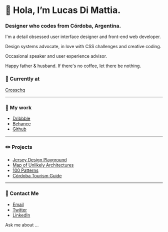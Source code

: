 # 👋 Hola, I’m Lucas Di Mattia.
### Designer who codes from Córdoba, Argentina.

I'm a detail obsessed user interface designer and front-end web developer.

Design systems advocate, in love with CSS challenges and creative coding.

Occasional speaker and user experience advisor.

Happy father & husband. If there's no coffee, let there be nothing.




### 📂 Currently at
[Crosschq](https://www.crosschq.com)

---

### 📂 My work
* [Dribbble](http://www.dribbble.com/untallucas)
* [Behance](http://www.behance.com/untallucas)
* [Github](https://github.com/untallucas)

---

### ✏️ Projects
* [Jersey Design Playground](https://jerseydesign.untallucas.com) 
* [Map of Unlikely Architectures](https://arquitecturasimprobables.untallucas.com) 
* [100 Patterns](http://100-css-patterns.afterseven.com.ar/) 
* [Córdoba Tourism Guide](https://cordoba.maapu.com/) 

---

### 💬 Contact Me
* [Email](mailto:hola@untallucas.com)
* [Twitter](http://www.twitter.com/untallucas)
* [LinkedIn](http://www.linkedin.com/in/lucasdimattia)


Ask me about ...
